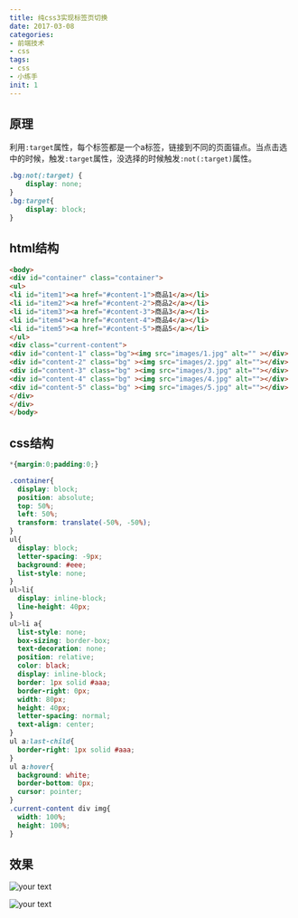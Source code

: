 ```yaml
---
title: 纯css3实现标签页切换
date: 2017-03-08
categories: 
- 前端技术
- css
tags: 
- css
- 小练手
init: 1
---
```

## 原理

利用`:target`属性，每个标签都是一个a标签，链接到不同的页面锚点。当点击选中的时候，触发`:target`属性，没选择的时候触发`:not(:target)`属性。

```css
.bg:not(:target) {
	display: none;
}
.bg:target{
	display: block;
}
```

## html结构

```html
<body>
<div id="container" class="container">
<ul>
<li id="item1"><a href="#content-1">商品1</a></li>
<li id="item2"><a href="#content-2">商品2</a></li>
<li id="item3"><a href="#content-3">商品3</a></li>
<li id="item4"><a href="#content-4">商品4</a></li>
<li id="item5"><a href="#content-5">商品5</a></li>
</ul>
<div class="current-content">
<div id="content-1" class="bg"><img src="images/1.jpg" alt="" ></div>
<div id="content-2" class="bg" ><img src="images/2.jpg" alt=""></div>
<div id="content-3" class="bg" ><img src="images/3.jpg" alt=""></div>
<div id="content-4" class="bg" ><img src="images/4.jpg" alt=""></div>
<div id="content-5" class="bg" ><img src="images/5.jpg" alt=""></div>
</div>
</div>
</body>
```

## css结构

```css
*{margin:0;padding:0;} 

.container{
  display: block;
  position: absolute;
  top: 50%;
  left: 50%;
  transform: translate(-50%, -50%);
}
ul{
  display: block;
  letter-spacing: -9px;
  background: #eee;
  list-style: none;
}
ul>li{
  display: inline-block;
  line-height: 40px;
}
ul>li a{
  list-style: none;
  box-sizing: border-box;
  text-decoration: none;
  position: relative;
  color: black;
  display: inline-block;
  border: 1px solid #aaa;
  border-right: 0px;
  width: 80px;
  height: 40px;
  letter-spacing: normal;
  text-align: center;
}
ul a:last-child{
  border-right: 1px solid #aaa;
}
ul a:hover{
  background: white;
  border-bottom: 0px;
  cursor: pointer;
}
.current-content div img{
  width: 100%;
  height: 100%;
}
```

## 效果

![your text](<http://img.hksite.cn/1488885804298> "")

![your text](<http://img.hksite.cn/1488885823578> "")